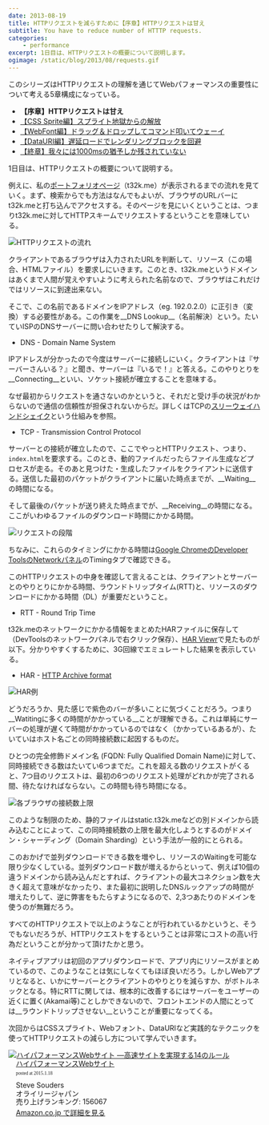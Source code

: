 ```yaml
---
date: 2013-08-19
title: HTTPリクエストを減らすために【序章】HTTPリクエストは甘え
subtitle: You have to reduce number of HTTTP requests.
categories: 
    - performance
excerpt: 1日目は、HTTPリクエストの概要について説明します。
ogimage: /static/blog/2013/08/requests.gif
---
```


このシリーズはHTTPリクエストの理解を通じてWebパフォーマンスの重要性について考える5章構成になっている。

+ __【序章】HTTPリクエストは甘え__
+ [【CSS Sprite編】スプライト地獄からの解放](/mol/log/reduce-http-requests-css-sprite/)
+ [【WebFont編】ドラッグ＆ドロップしてコマンド叩いてウェーイ](/mol/log/reduce-http-requests-webfont/)
+ [【DataURI編】遅延ロードでレンダリングブロックを回避](/mol/log/reduce-http-requests-datauri/)
+ [【終章】我々には1000msの猶予しか残されていない](/mol/log/reduce-http-requests-one-second/)

1日目は、HTTPリクエストの概要について説明する。

例えに、私の[ポートフォリオページ](https://t32k.me/)（t32k.me）が表示されるまでの流れを見ていく。まず、検索からでも方法はなんでもよいが、ブラウザのURLバーにt32k.meと打ち込んでアクセスする。そのページを見にいくということは、つまりt32k.meに対してHTTPスキームでリクエストするということを意味している。

![HTTPリクエストの流れ](/static/blog/2013/08/requests.gif)

クライアントであるブラウザは入力されたURLを判断して、リソース（この場合、HTMLファイル）を要求しにいきます。このとき、t32k.meというドメインはあくまで人間が覚えやすいように考えられた名前なので、ブラウザはこれだけではリソースに到達出来ない。

そこで、この名前であるドメインをIPアドレス（eg. 192.0.2.0）に正引き（変換）する必要性がある。この作業を__DNS Lookup__（名前解決）という。たいていISPのDNSサーバーに問い合わせたりして解決する。

+ DNS - Domain Name System

IPアドレスが分かったので今度はサーバーに接続しにいく。クライアントは『サーバーさんいる？』と聞き、サーバーは『いるで！』と答える。このやりとりを__Connecting__といい、ソケット接続が確立することを意味する。

なぜ最初からリクエストを通さないのかというと、それだと受け手の状況がわからないので通信の信頼性が担保されないからだ。詳しくはTCPの[スリーウェイハンドシェイク](http://ja.wikipedia.org/wiki/3%E3%82%A6%E3%82%A7%E3%82%A4%E3%83%BB%E3%83%8F%E3%83%B3%E3%83%89%E3%82%B7%E3%82%A7%E3%82%A4%E3%82%AF)という仕組みを参照。

+ TCP - Transmission Control Protocol

サーバーとの接続が確立したので、ここでやっとHTTPリクエスト、つまり、`index.html`を要求する。このとき、動的ファイルだったらファイル生成などプロセスが走る。そのあと見つけた・生成したファイルをクライアントに送信する。送信した最初のパケットがクライアントに届いた時点までが、__Waiting__の時間になる。

そして最後のパケットが送り終えた時点までが、__Receiving__の時間になる。ここがいわゆるファイルのダウンロード時間にかかる時間。

![リクエストの段階](/static/blog/2013/08/network1.png)

ちなみに、これらのタイミングにかかる時間は[Google ChromeのDeveloper ToolsのNetworkパネル](https://developer.chrome.com/devtools/docs/network?hl=ja)のTimingタブで確認できる。

このHTTPリクエストの中身を確認して言えることは、クライアントとサーバーとのやりとりにかかる時間、ラウンドトリップタイム(RTT)と、リソースのダウンロードにかかる時間（DL）が重要だということ。

+ RTT - Round Trip Time

t32k.meのネットワークにかかる情報をまとめたHARファイルに保存して（DevToolsのネットワークパネルで右クリック保存）、[HAR Viewr](http://www.softwareishard.com/har/viewer/)で見たものが以下。分かりやすくするために、3G回線でエミュレートした結果を表示している。

+ HAR - [HTTP Archive format](http://www.softwareishard.com/blog/har-12-spec/)

![HAR例](/static/blog/2013/08/har.png)

どうだろうか、見た感じで紫色のバーが多いことに気づくことだろう。つまり__Watitingに多くの時間がかかっている__ことが理解できる。これは単純にサーバーの処理が遅くて時間がかかっているのではなく（かかっているあるが）、たいていはホスト名ごとの同時接続数に起因するものだ。

ひとつの完全修飾ドメイン名 (FQDN: Fully Qualified Domain Name)に対して、同時接続できる数はたいてい6つまでだ。これを超える数のリクエストがくると、7つ目のリクエストは、最初の6つのリクエスト処理がどれかが完了される間、待たなければならない。この時間も待ち時間になる。

![各ブラウザの接続数上限](/static/blog/2013/08/connections.png)

このような制限のため、静的ファイルはstatic.t32k.meなどの別ドメインから読み込むことによって、この同時接続数の上限を最大化しようとするのがドメイン・シャーディング（Domain Sharding）という手法が一般的にとられる。

このおかげで並列ダウンロードできる数を増やし、リソースのWaitingを可能な限り少なくしている。並列ダウンロード数が増えるからといって、例えば10個の違うドメインから読み込んだとすれば、クライアントの最大コネクション数を大きく超えて意味がなかったり、また最初に説明したDNSルックアップの時間が増えたりして、逆に弊害をもたらすようになるので、2,3つあたりのドメインを使うのが無難だろう。

すべてのHTTPリクエストで以上のようなことが行われているかというと、そうでもないだろうが、HTTPリクエストをするということは非常にコストの高い行為だということが分かって頂けたかと思う。

ネイティブアプリは初回のアプリダウンロードで、アプリ内にリソースがまとめているので、このようなことは気にしなくてもほぼ良いだろう。しかしWebアプリとなると、いかにサーバーとクライアントのやりとりを減らすか、がボトルネックとなる。特にRTTに関しては、根本的に改善するにはサーバーをユーザーの近くに置く(Akamai等)ことしかできないので、フロントエンドの人間にとっては__ラウンドトリップさせない__ということが重要になってくる。

次回からはCSSスプライト、Webフォント、DataURIなど実践的なテクニックを使ってHTTPリクエストの減らし方について学んでいきます。

<div class="azlink-box"><div class="azlink-image" style="float:left"><a href="http://www.amazon.co.jp/exec/obidos/ASIN/487311361X/warikiru-22/" name="azlinklink" target="_blank"><img src="https://images-na.ssl-images-amazon.com/images/I/51hIDIWHmYL._SL160_.jpg" alt="ハイパフォーマンスWebサイト ―高速サイトを実現する14のルール" style="border:none" /></a></div><div class="azlink-info" style="float:left;margin-left:15px;line-height:120%"><div class="azlink-name" style="margin-bottom:10px;line-height:120%"><a href="http://www.amazon.co.jp/exec/obidos/ASIN/487311361X/warikiru-22/" name="azlinklink" target="_blank">ハイパフォーマンスWebサイト</a><div class="azlink-powered-date" style="font-size:7pt;margin-top:5px;font-family:verdana;line-height:120%">posted at 2015.1.18</div></div><div class="azlink-detail">Steve Souders<br />オライリージャパン<br />売り上げランキング: 156067<br /></div><div class="azlink-link" style="margin-top:5px"><a href="http://www.amazon.co.jp/exec/obidos/ASIN/487311361X/warikiru-22/" target="_blank">Amazon.co.jp で詳細を見る</a></div></div><div class="azlink-footer" style="clear:left"></div></div>